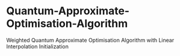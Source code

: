 # Quantum-Approximate-Optimisation-Algorithm
Weighted Quantum Approximate Optimisation Algorithm with Linear Interpolation Initialization
